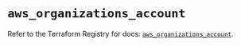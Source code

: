 # `aws_organizations_account`

Refer to the Terraform Registry for docs: [`aws_organizations_account`](https://registry.terraform.io/providers/hashicorp/aws/3.76.1/docs/resources/organizations_account).
